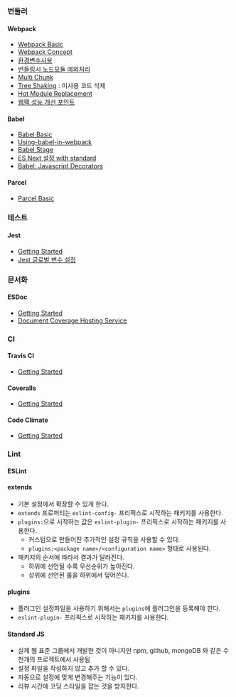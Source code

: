 ### 번들러
#### Webpack
- [Webpack Basic](https://github.com/ChoDragon9/es6/wiki/Webpack+Basic)
- [Webpack Concept](https://github.com/ChoDragon9/es6/wiki/Webpack+Concept)
- [환경변수사용](%ED%99%98%EA%B2%BD-%EB%B3%80%EC%88%98-%EC%82%AC%EC%9A%A9)
- [번들링시 노드모듈 예외처리](%EB%B2%88%EB%93%A4%EB%A7%81%EC%8B%9C-%EB%85%B8%EB%93%9C%EB%AA%A8%EB%93%88-%EC%98%88%EC%99%B8%EC%B2%98%EB%A6%AC)
- [Multi Chunk](Multi-chunk-file)
- [Tree Shaking](https://webpack.js.org/guides/tree-shaking/) : 미사용 코드 삭제
- [Hot Module Replacement](Hot-Module-Replacement)
- [웹펙 성능 개선 포인트](웹펙-성능-개선-포인트)

#### Babel
- [Babel Basic](https://github.com/ChoDragon9/es6/wiki/Babel+Basic)
- [Using-babel-in-webpack](Using-babel-in-webpack)
- [Babel Stage](Babel-Stage)
- [ES Next 설정 with standard](ES-Next-%EC%84%A4%EC%A0%95-with-standard)
- [Babel: Javascript Decorators](Babel:-Javascript-Decorators)

#### Parcel
- [Parcel Basic](https://github.com/ChoDragon9/es6/wiki/Parcel+Basic)

### 테스트
#### Jest
- [Getting Started](https://github.com/ChoDragon9/es6/wiki/Getting-Started-Jest)
- [Jest 글로벌 변수 설정](Jest-글로벌-변수-설정)

### 문서화
#### ESDoc
- [Getting Started](Getting-Started-ESDoc)
- [Document Coverage Hosting Service](Document-Coverage-Hosting-Service)

### CI
#### Travis CI
- [Getting Started](Getting-Started-Travis-CI)

#### Coveralls
- [Getting Started](Getting-Started-Coveralls)

#### Code Climate
- [Getting Started](Getting-Started-Code-Climate)

### Lint
#### ESLint
#### extends
- 기본 설정에서 확장할 수 있게 한다.
- `extends` 프로퍼티는 `eslint-config-` 프리픽스로 시작하는 패키지를 사용한다.
- `plugins:`으로 시작하는 값은 `eslint-plugin-` 프리픽스로 시작하는 패키지를 사용한다.
  - 커스텀으로 만들어진 추가적인 설정 규칙을 사용할 수 있다.
  - `plugins:<package name>/<configuration name>` 형태로 사용된다.
- 패키지의 순서에 따라서 결과가 달라진다.
  - 하위에 선언될 수록 우선순위가 높아진다.
  - 상위에 선언된 룰을 하위에서 덮어쓴다.

#### plugins
- 플러그인 설정파일을 사용하기 위해서는 `plugins`에 플러그인을 등록해야 한다.
- `eslint-plugin-` 프리픽스로 시작하는 패키지를 사용한다.

#### Standard JS
- 실제 웹 표준 그룹에서 개발한 것이 아니지만 npm, github, mongoDB 와 같은 수천개의 프로젝트에서 사용됨
- 설정 파일을 작성하지 않고 추가 할 수 있다.
- 자동으로 설정에 맞게 변경해주는 기능이 있다.
- 리뷰 시간에 코딩 스타일을 잡는 것을 방지한다.